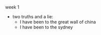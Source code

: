 
week 1
- two truths and a lie:
	- I have been to the great wall of china
	- I have been to the sydney 